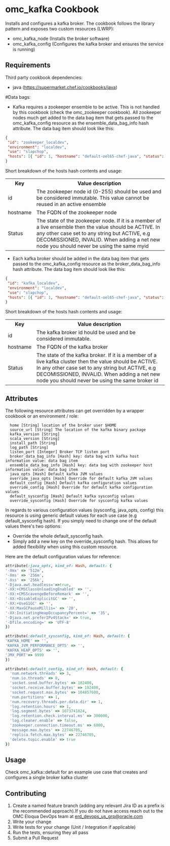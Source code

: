 # omc_kafka Cookbook

Installs and configures a kafka broker. The cookbook follows the library pattern and exposes two custom resources (LWRP):
* omc_kafka_node (Installs the broker software)
* omc_kafka_config (Configures the kafka broker and ensures the service is running)

## Requirements

Third party cookbook dependencies:
* java (https://supermarket.chef.io/cookbooks/java)

#Data bags:
* Kafka requires a zookeeper ensemble to be active. This is not handled by this cookbook (check the omc_zookeeper cookbook). All zookeeper nodes much get added to the data bag item that gets passed to the omc_kafka_config resource as the ensemble_data_bag_info hash attribute. The data bag item should look like this:
```json
{
 "id": "zookeeper_localdev",
 "environment": "localdev",
 "use": "slapchop",
 "hosts": [{ "id": 1, "hostname": "default-oel65-chef-java", "status": "ACTIVE" },{ "id":2, "hostname": "test02" , "status": "DECOMISSIONED" },{ "id":3, "hostname": "test03" , "status": "DECOMISSIONED" }]
}
```
Short breakdown of the hosts hash contents and usage:
<table>
  <tr>
    <th>Key</th>
    <th>Value description</th>
  </tr>
  <tr>
    <td>id</td>
    <td>The zookeeper node id (0-255) should be used and be considered immutable. This value cannot be reused in an active ensemble</td>
  </tr>
  <tr>
    <td>hostname</td>
    <td>The FQDN of the zookeeper node</td>
  </tr>  
  <tr>
    <td>Status</td>
    <td>The state of the zookeeper node. If it is a member of a live ensemble then the value should be ACTIVE. In any other case set to any string but ACTIVE, e.g DECOMISSIONED, INVALID. When adding a net new node you should never be using the same myid</td>
  </tr>  
</table>


* Each kafka broker should be added in the data bag item that gets passed to the omc_kafka_config resource as the broker_data_bag_info hash attribute. The data bag item should look like this:

```json
{
 "id": "kafka_localdev",
 "environment": "localdev",
 "use": "slapchop",
 "hosts": [{ "id": 1, "hostname": "default-oel65-chef-java", "status": "ACTIVE" },{ "id":2, "hostname": "test02" , "status": "DECOMISSIONED" },{ "id":3, "hostname": "test03" , "status": "DECOMISSIONED" }]
}
```
Short breakdown of the hosts hash contents and usage:
<table>
  <tr>
    <th>Key</th>
    <th>Value description</th>
  </tr>
  <tr>
    <td>id</td>
    <td>The kafka broker id hould be used and be considered immutable. </td>
  </tr>
  <tr>
    <td>hostname</td>
    <td>The FQDN of the kafka broker</td>
  </tr>  
  <tr>
    <td>Status</td>
    <td>The state of the kafka broker. If it is a member of a live kafka cluster then the value should be ACTIVE. In any other case set to any string but ACTIVE, e.g DECOMISSIONED, INVALID. When adding a net new node you should never be using the same broker id</td>
  </tr>  
</table>


## Attributes

The following resource attributes can get overridden by a wrapper cookbook or an environment / role:
```
  home [String] location of the broker user $HOME
  source_url [String] The location of the kafka binary package
  kafka_version [String]
  scala_version [String]
  install_path [String]
  log_path [String]
  listen_port [Integer] Broker TCP listen port
  broker_data_bag_info [Hash] key: data bag with kafka host information value: data bag item
  ensemble_data_bag_info [Hash] key: data bag with zookeeper host information value: data bag item
  java_opts [Hash] Default kafka JVM values    
  override_java_opts [Hash] Override for default kafka JVM values
  default_config [Hash] Default kafka configuration values
  override_config [Hash] Override for default kafka configuration values
  default_sysconfig [Hash] Default kafka sysconfig values
  override_sysconfig [Hash] Override for sysconfig kafka values
```
In regards to various configuration values (sysconfig, java_opts, config) this resource is using generic default values for each use case (e.g default_sysconfig hash). If you simply need to change one of the default values there's two options:
* Override the whole default_sysconfig hash.
* Simply add a new key on the override_sysconfig hash.
This allows for added flexibility when using this custom resource.

Here are the default configuration values for reference:
```ruby
attribute(:java_opts, kind_of: Hash, default: {
'-Xmx' => '512m',
'-Xms' => '256m',
'-Xss' => '256k',
'-Djava.awt.headless='=>true,
'-XX:+CMSClassUnloadingEnabled' => '',
'-XX:+CMSScavengeBeforeRemark' => '',
'-XX:+DisableExplicitGC' => '',
'-XX:+UseG1GC' => '',
'-XX:MaxGCPauseMillis=' => '20',
'-XX:InitiatingHeapOccupancyPercent=' => '35',
'-Djava.net.preferIPv4Stack=' => true,
'-Dfile.encoding=' => 'UTF-8'
})

attribute(:default_sysconfig, kind_of: Hash, default: {
'KAFKA_HOME' => '',
'KAFKA_JVM_PERFORMANCE_OPTS' => '',
'KAFKA_HEAP_OPTS' => '',
'JMX_PORT'=> 9999
})

attribute(:default_config, kind_of: Hash, default: {
  'num.network.threads' => 3,
  'num.io.threads' => 8,
  'socket.send.buffer.bytes' => 102400,
  'socket.receive.buffer.bytes' => 102400,
  'socket.request.max.bytes' => 104857600,
  'num.partitions' => 1,
  'num.recovery.threads.per.data.dir' => 1,
  'log.retention.hours' => 1,
  'log.segment.bytes' => 1073741824,
  'log.retention.check.interval.ms' => 300000,
  'log.cleaner.enable' => false,
  'zookeeper.connection.timeout.ms' => 6000,
  'message.max.bytes' => 22746705,
  'replica.fetch.max.bytes' => 22746705,
  'delete.topic.enable' => true
})
```
## Usage

Check omc_kafka::default for an example use case that creates and configures a single broker kafka cluster

## Contributing

1. Create a named feature branch (adding any relevant Jira ID as a prefix is the recommended approach).If you do not have access reach out to the OMC Eloqua DevOps team at erd_devops_us_grp@oracle.com
2. Write your change
3. Write tests for your change (Unit / Integration if applicable)
4. Run the tests, ensuring they all pass
5. Submit a Pull Request
